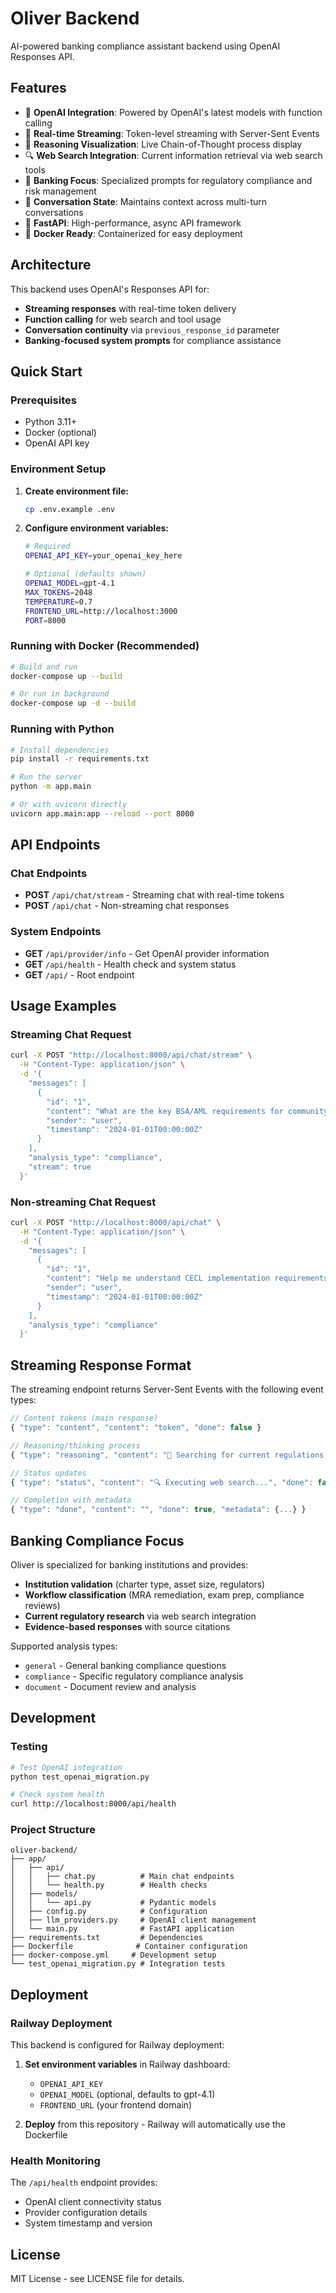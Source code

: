 # Oliver Backend

AI-powered banking compliance assistant backend using OpenAI Responses API.

## Features

- 🤖 **OpenAI Integration**: Powered by OpenAI's latest models with function calling
- 📡 **Real-time Streaming**: Token-level streaming with Server-Sent Events
- 🧠 **Reasoning Visualization**: Live Chain-of-Thought process display
- 🔍 **Web Search Integration**: Current information retrieval via web search tools
- 🏦 **Banking Focus**: Specialized prompts for regulatory compliance and risk management
- 💬 **Conversation State**: Maintains context across multi-turn conversations
- 🚀 **FastAPI**: High-performance, async API framework
- 🐳 **Docker Ready**: Containerized for easy deployment

## Architecture

This backend uses OpenAI's Responses API for:
- **Streaming responses** with real-time token delivery
- **Function calling** for web search and tool usage
- **Conversation continuity** via `previous_response_id` parameter
- **Banking-focused system prompts** for compliance assistance

## Quick Start

### Prerequisites

- Python 3.11+
- Docker (optional)
- OpenAI API key

### Environment Setup

1. **Create environment file:**
   ```bash
   cp .env.example .env
   ```

2. **Configure environment variables:**
   ```bash
   # Required
   OPENAI_API_KEY=your_openai_key_here
   
   # Optional (defaults shown)
   OPENAI_MODEL=gpt-4.1
   MAX_TOKENS=2048
   TEMPERATURE=0.7
   FRONTEND_URL=http://localhost:3000
   PORT=8000
   ```

### Running with Docker (Recommended)

```bash
# Build and run
docker-compose up --build

# Or run in background
docker-compose up -d --build
```

### Running with Python

```bash
# Install dependencies
pip install -r requirements.txt

# Run the server
python -m app.main

# Or with uvicorn directly
uvicorn app.main:app --reload --port 8000
```

## API Endpoints

### Chat Endpoints

- **POST** `/api/chat/stream` - Streaming chat with real-time tokens
- **POST** `/api/chat` - Non-streaming chat responses

### System Endpoints

- **GET** `/api/provider/info` - Get OpenAI provider information
- **GET** `/api/health` - Health check and system status
- **GET** `/api/` - Root endpoint

## Usage Examples

### Streaming Chat Request

```bash
curl -X POST "http://localhost:8000/api/chat/stream" \
  -H "Content-Type: application/json" \
  -d '{
    "messages": [
      {
        "id": "1",
        "content": "What are the key BSA/AML requirements for community banks?",
        "sender": "user",
        "timestamp": "2024-01-01T00:00:00Z"
      }
    ],
    "analysis_type": "compliance",
    "stream": true
  }'
```

### Non-streaming Chat Request

```bash
curl -X POST "http://localhost:8000/api/chat" \
  -H "Content-Type: application/json" \
  -d '{
    "messages": [
      {
        "id": "1", 
        "content": "Help me understand CECL implementation requirements",
        "sender": "user",
        "timestamp": "2024-01-01T00:00:00Z"
      }
    ],
    "analysis_type": "compliance"
  }'
```

## Streaming Response Format

The streaming endpoint returns Server-Sent Events with the following event types:

```typescript
// Content tokens (main response)
{ "type": "content", "content": "token", "done": false }

// Reasoning/thinking process  
{ "type": "reasoning", "content": "💭 Searching for current regulations...", "done": false }

// Status updates
{ "type": "status", "content": "🔍 Executing web search...", "done": false }

// Completion with metadata
{ "type": "done", "content": "", "done": true, "metadata": {...} }
```

## Banking Compliance Focus

Oliver is specialized for banking institutions and provides:

- **Institution validation** (charter type, asset size, regulators)
- **Workflow classification** (MRA remediation, exam prep, compliance reviews)
- **Current regulatory research** via web search integration
- **Evidence-based responses** with source citations

Supported analysis types:
- `general` - General banking compliance questions
- `compliance` - Specific regulatory compliance analysis  
- `document` - Document review and analysis

## Development

### Testing

```bash
# Test OpenAI integration
python test_openai_migration.py

# Check system health
curl http://localhost:8000/api/health
```

### Project Structure

```
oliver-backend/
├── app/
│   ├── api/
│   │   ├── chat.py          # Main chat endpoints
│   │   └── health.py        # Health checks
│   ├── models/
│   │   └── api.py           # Pydantic models
│   ├── config.py            # Configuration
│   ├── llm_providers.py     # OpenAI client management
│   └── main.py              # FastAPI application
├── requirements.txt         # Dependencies
├── Dockerfile              # Container configuration
├── docker-compose.yml     # Development setup
└── test_openai_migration.py # Integration tests
```

## Deployment

### Railway Deployment

This backend is configured for Railway deployment:

1. **Set environment variables** in Railway dashboard:
   - `OPENAI_API_KEY`
   - `OPENAI_MODEL` (optional, defaults to gpt-4.1)
   - `FRONTEND_URL` (your frontend domain)

2. **Deploy** from this repository - Railway will automatically use the Dockerfile

### Health Monitoring

The `/api/health` endpoint provides:
- OpenAI client connectivity status
- Provider configuration details
- System timestamp and version

## License

MIT License - see LICENSE file for details. 